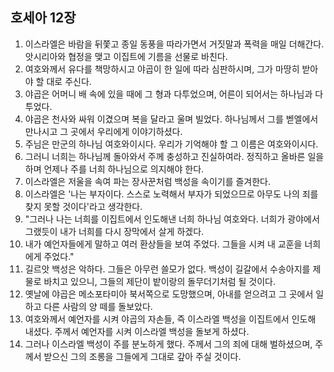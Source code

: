 ## 호세아 12장

1. 이스라엘은 바람을 뒤쫓고 종일 동풍을 따라가면서 거짓말과 폭력을 매일 더해간다. 앗시리아와 협정을 맺고 이집트에 기름을 선물로 바친다.
2. 여호와께서 유다를 책망하시고 야곱이 한 일에 따라 심판하시며, 그가 마땅히 받아야 할 대로 주신다.
3. 야곱은 어머니 배 속에 있을 때에 그 형과 다투었으며, 어른이 되어서는 하나님과 다투었다.
4. 야곱은 천사와 싸워 이겼으며 복을 달라고 울며 빌었다. 하나님께서 그를 벧엘에서 만나시고 그 곳에서 우리에게 이야기하셨다.
5. 주님은 만군의 하나님 여호와이시다. 우리가 기억해야 할 그 이름은 여호와이시다.
6. 그러니 너희는 하나님께 돌아와서 주께 충성하고 진실하여라. 정직하고 올바른 일을 하며 언제나 주를 너희 하나님으로 의지해야 한다.
7. 이스라엘은 저울을 속여 파는 장사꾼처럼 백성을 속이기를 즐겨한다.
8. 이스라엘은 '나는 부자이다. 스스로 노력해서 부자가 되었으므로 아무도 나의 죄를 찾지 못할 것이다'라고 생각한다.
9. "그러나 나는 너희를 이집트에서 인도해낸 너희 하나님 여호와다. 너희가 광야에서 그랬듯이 내가 너희를 다시 장막에서 살게 하겠다.
10. 내가 예언자들에게 말하고 여러 환상들을 보여 주었다. 그들을 시켜 내 교훈을 너희에게 주었다."
11. 길르앗 백성은 악하다. 그들은 아무런 쓸모가 없다. 백성이 길갈에서 수송아지를 제물로 바치고 있으니, 그들의 제단이 밭이랑의 돌무더기처럼 될 것이다.
12. 옛날에 야곱은 메소포타미아 북서쪽으로 도망했으며, 아내를 얻으려고 그 곳에서 일하고 다른 사람의 양 떼를 돌보았다.
13. 여호와께서 예언자를 시켜 야곱의 자손들, 즉 이스라엘 백성을 이집트에서 인도해 내셨다. 주께서 예언자를 시켜 이스라엘 백성을 돌보게 하셨다.
14. 그러나 이스라엘 백성이 주를 분노하게 했다. 주께서 그의 죄에 대해 벌하셨으며, 주께서 받으신 그의 조롱을 그들에게 그대로 갚아 주실 것이다.